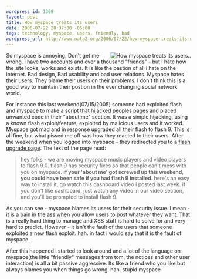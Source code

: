```yaml
--- 
wordpress_id: 1309
layout: post
title: How myspace treats its users
date: 2006-07-22 20:37:00 -05:00
tags: technology, myspace, users, friendly, bad
wordpress_url: http://www.nata2.org/2006/07/22/how-myspace-treats-its-users/
---
```

<a title="Photo Sharing" href="http://www.flickr.com/photos/natatwo/193491006/"><img align="right" title="How myspace treats its users.." alt="How myspace treats its users.." src="http://static.flickr.com/64/193491006_227bd5e8b4_m.jpg" /></a>So myspace is annoying. Don't get me wrong. i have two accounts and over a thousand "friends" - but i hate how the site looks, works and exists. It is like the bastion of all i hate on the internet. Bad design, Bad usability and bad user relations. Myspace hates their users. They blame their users on their problems. I don't think this is a good way to maintain their postion in the ever changing social network world.

For instance this last weekend(07/15/2005) someone had exploited flash and myspace to make a  <a href="http://mashable.com/2006/07/17/myspace-hacked/">script that hijacked peoples pages</a> and placed unwanted code in their "about me" section. It was a simple hijacking, using a known flash exploit/feature, exploited by malicious users and it worked. Myspace got mad and in response upgraded all their flash to flash 9. This is all fine, but what pissed me off was how they reacted to their users. After the weekend when you logged into myspace - they redirected you to a <a href="http://vids.myspace.com/index.cfm?fuseaction=vids.upgrade">flash upgrade page</a>. The text of the page read:
<blockquote>hey folks - we are moving myspace music players and video players to flash 9.0. flash 9 has security fixes so that people can't mess with you on myspace. <strong>if your 'about me' got screwed up this weekend, you could have been safe if you had flash 9 installed. </strong>here's an easy way to install it, go watch this dashboard video i posted last week. if you don't like dashboard, just watch any video in our video section, and you'll be prompted to install flash 9.</blockquote>
As you can see - myspace blames its users for their security issue. I mean - it is a pain in the ass when you allow users to post whatever they want. That is a really hard thing to manage and XSS stuff is hard to solve for and very hard to predict. However - it isn't the fault of the users that someone exploited a new flash exploit. hah. in fact i would say that it is the fault of myspace.

After this happened i started to look around and a lot of the language on myspace(the little "friendly" messages from tom, the notices and other user interaction) is all a bit passive aggressive. Its like a friend who you like but always blames you when things go wrong. hah. stupid myspace
